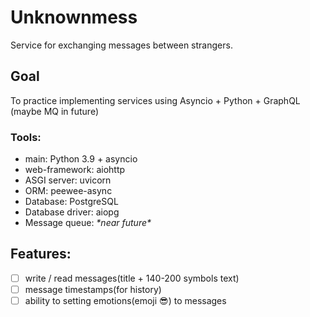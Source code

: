 Unknownmess
===
Service for exchanging messages between strangers.

## Goal
To practice implementing services using Asyncio + Python + GraphQL
(maybe MQ in future)

### Tools:
- main: Python 3.9 + asyncio
- web-framework: aiohttp
- ASGI server: uvicorn
- ORM: peewee-async
- Database: PostgreSQL
- Database driver: aiopg
- Message queue: *\*near future\**

## Features:
- [ ] write / read messages(title + 140-200 symbols text)
- [ ] message timestamps(for history)
- [ ] ability to setting emotions(emoji 😎) to messages

